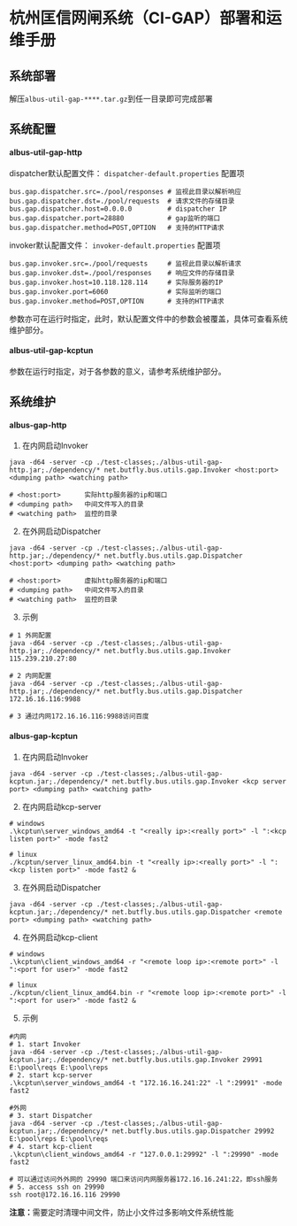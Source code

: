 # 杭州匡信网闸系统（CI-GAP）部署和运维手册

## 系统部署
解压<code>albus-util-gap-****.tar.gz</code>到任一目录即可完成部署

## 系统配置

#### albus-util-gap-http
dispatcher默认配置文件：
<code>dispatcher-default.properties</code>
配置项
```
bus.gap.dispatcher.src=./pool/responses # 监视此目录以解析响应
bus.gap.dispatcher.dst=./pool/requests  # 请求文件的存储目录
bus.gap.dispatcher.host=0.0.0.0         # dispatcher IP
bus.gap.dispatcher.port=28880           # gap监听的端口
bus.gap.dispatcher.method=POST,OPTION   # 支持的HTTP请求
```
invoker默认配置文件：
<code>invoker-default.properties</code>
配置项
```
bus.gap.invoker.src=./pool/requests     # 监视此目录以解析请求
bus.gap.invoker.dst=./pool/responses    # 响应文件的存储目录
bus.gap.invoker.host=10.118.128.114     # 实际服务器的IP
bus.gap.invoker.port=6060               # 实际监听的端口
bus.gap.invoker.method=POST,OPTION      # 支持的HTTP请求
```

参数亦可在运行时指定，此时，默认配置文件中的参数会被覆盖，具体可查看系统维护部分。
#### albus-util-gap-kcptun
参数在运行时指定，对于各参数的意义，请参考系统维护部分。

## 系统维护

#### albus-gap-http
1. 在内网启动Invoker
``` shell
java -d64 -server -cp ./test-classes;./albus-util-gap-http.jar;./dependency/* net.butfly.bus.utils.gap.Invoker <host:port> <dumping path> <watching path>

# <host:port>      实际http服务器的ip和端口
# <dumping path>   中间文件写入的目录
# <watching path>  监控的目录
```
2. 在外网启动Dispatcher
``` shell
java -d64 -server -cp ./test-classes;./albus-util-gap-http.jar;./dependency/* net.butfly.bus.utils.gap.Dispatcher <host:port> <dumping path> <watching path>

# <host:port>      虚拟http服务器的ip和端口
# <dumping path>   中间文件写入的目录
# <watching path>  监控的目录
```
3. 示例
``` shell
# 1 外网配置
java -d64 -server -cp ./test-classes;./albus-util-gap-http.jar;./dependency/* net.butfly.bus.utils.gap.Invoker 115.239.210.27:80

# 2 内网配置
java -d64 -server -cp ./test-classes;./albus-util-gap-http.jar;./dependency/* net.butfly.bus.utils.gap.Dispatcher 172.16.16.116:9988

# 3 通过内网172.16.16.116:9988访问百度
```
#### albus-gap-kcptun
1. 在内网启动Invoker
``` shell
java -d64 -server -cp ./test-classes;./albus-util-gap-kcptun.jar;./dependency/* net.butfly.bus.utils.gap.Invoker <kcp server port> <dumping path> <watching path>
```
2. 在内网启动kcp-server
``` shell
# windows
.\kcptun\server_windows_amd64 -t "<really ip>:<really port>" -l ":<kcp listen port>" -mode fast2

# linux
./kcptun/server_linux_amd64.bin -t "<really ip>:<really port>" -l ":<kcp listen port>" -mode fast2 &
```

3. 在外网启动Dispatcher
``` shell
java -d64 -server -cp ./test-classes;./albus-util-gap-kcptun.jar;./dependency/* net.butfly.bus.utils.gap.Dispatcher <remote port> <dumping path> <watching path>
```
4. 在外网启动kcp-client
``` shell
# windows
.\kcptun\client_windows_amd64 -r "<remote loop ip>:<remote port>" -l ":<port for user>" -mode fast2

# linux
./kcptun/client_linux_amd64.bin -r "<remote loop ip>:<remote port>" -l ":<port for user>" -mode fast2 &
```
5. 示例
``` shell
#内网
# 1. start Invoker
java -d64 -server -cp ./test-classes;./albus-util-gap-kcptun.jar;./dependency/* net.butfly.bus.utils.gap.Invoker 29991 E:\pool\reqs E:\pool\reps
# 2. start kcp-server
.\kcptun\server_windows_amd64 -t "172.16.16.241:22" -l ":29991" -mode fast2

#外网
# 3. start Dispatcher
java -d64 -server -cp ./test-classes;./albus-util-gap-kcptun.jar;./dependency/* net.butfly.bus.utils.gap.Dispatcher 29992 E:\pool\reps E:\pool\reqs
# 4. start kcp-client
.\kcptun\client_windows_amd64 -r "127.0.0.1:29992" -l ":29990" -mode fast2

# 可以通过访问外外网的 29990 端口来访问内网服务器172.16.16.241:22，即ssh服务
# 5. access ssh on 29990
ssh root@172.16.16.116 29990
```



<b>注意：</b>需要定时清理中间文件，防止小文件过多影响文件系统性能

